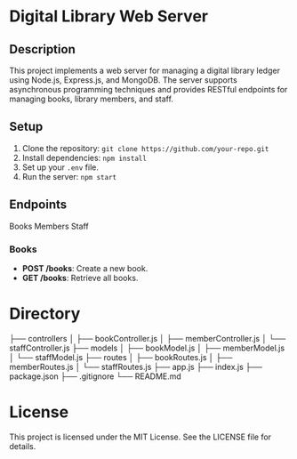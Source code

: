 # Digital Library Web Server

## Description
This project implements a web server for managing a digital library ledger using Node.js, Express.js, and MongoDB. The server supports asynchronous programming techniques and provides RESTful endpoints for managing books, library members, and staff.

## Setup
1. Clone the repository: `git clone https://github.com/your-repo.git`
2. Install dependencies: `npm install`
3. Set up your `.env` file.
4. Run the server: `npm start`

## Endpoints
Books
Members
Staff
### Books
- **POST /books**: Create a new book.
- **GET /books**: Retrieve all books.

# Directory

├── controllers
│   ├── bookController.js
│   ├── memberController.js
│   └── staffController.js
├── models
│   ├── bookModel.js
│   ├── memberModel.js
│   └── staffModel.js
├── routes
│   ├── bookRoutes.js
│   ├── memberRoutes.js
│   └── staffRoutes.js
├── app.js
├── index.js
├── package.json
├── .gitignore
└── README.md

# License
This project is licensed under the MIT License. See the LICENSE file for details.